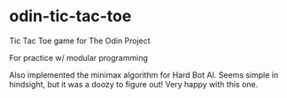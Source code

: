 # odin-tic-tac-toe
Tic Tac Toe game for The Odin Project

For practice w/ modular programming

Also implemented the minimax algorithm for Hard Bot AI. Seems simple in hindsight, but it was a doozy to figure out! Very happy with this one.